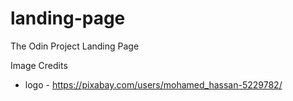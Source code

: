 # landing-page

The Odin Project Landing Page

Image Credits
  * logo - https://pixabay.com/users/mohamed_hassan-5229782/
